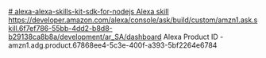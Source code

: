 [# alexa-alexa-skills-kit-sdk-for-nodejs
Alexa skill
](https://developer.amazon.com/alexa/console/ask/build/custom/amzn1.ask.skill.6f7ef786-55bb-4dd2-b8d8-b29138ca8b8a/development/ar_SA/dashboard)https://developer.amazon.com/alexa/console/ask/build/custom/amzn1.ask.skill.6f7ef786-55bb-4dd2-b8d8-b29138ca8b8a/development/ar_SA/dashboard
Alexa Product ID - amzn1.adg.product.67868ee4-5c3e-400f-a393-5bf2264e6784
